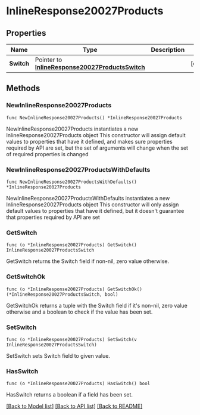 # InlineResponse20027Products

## Properties

Name | Type | Description | Notes
------------ | ------------- | ------------- | -------------
**Switch** | Pointer to [**InlineResponse20027ProductsSwitch**](InlineResponse20027ProductsSwitch.md) |  | [optional] 

## Methods

### NewInlineResponse20027Products

`func NewInlineResponse20027Products() *InlineResponse20027Products`

NewInlineResponse20027Products instantiates a new InlineResponse20027Products object
This constructor will assign default values to properties that have it defined,
and makes sure properties required by API are set, but the set of arguments
will change when the set of required properties is changed

### NewInlineResponse20027ProductsWithDefaults

`func NewInlineResponse20027ProductsWithDefaults() *InlineResponse20027Products`

NewInlineResponse20027ProductsWithDefaults instantiates a new InlineResponse20027Products object
This constructor will only assign default values to properties that have it defined,
but it doesn't guarantee that properties required by API are set

### GetSwitch

`func (o *InlineResponse20027Products) GetSwitch() InlineResponse20027ProductsSwitch`

GetSwitch returns the Switch field if non-nil, zero value otherwise.

### GetSwitchOk

`func (o *InlineResponse20027Products) GetSwitchOk() (*InlineResponse20027ProductsSwitch, bool)`

GetSwitchOk returns a tuple with the Switch field if it's non-nil, zero value otherwise
and a boolean to check if the value has been set.

### SetSwitch

`func (o *InlineResponse20027Products) SetSwitch(v InlineResponse20027ProductsSwitch)`

SetSwitch sets Switch field to given value.

### HasSwitch

`func (o *InlineResponse20027Products) HasSwitch() bool`

HasSwitch returns a boolean if a field has been set.


[[Back to Model list]](../README.md#documentation-for-models) [[Back to API list]](../README.md#documentation-for-api-endpoints) [[Back to README]](../README.md)


